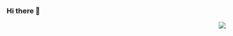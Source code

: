 ### Hi there 👋
<img align="right" src="https://github-readme-stats.vercel.app/api?username=DA-southampton&show_icons=true&icon_color=805AD5&text_color=718096&bg_color=ffffff&hide_title=true" />


<!--
**DA-southampton/DA-southampton** is a ✨ _special_ ✨ repository because its `README.md` (this file) appears on your GitHub profile.

Here are some ideas to get you started:

- 🔭 I’m currently working on ...
- 🌱 I’m currently learning ...
- 👯 I’m looking to collaborate on ...
- 🤔 I’m looking for help with ...
- 💬 Ask me about ...
- 📫 How to reach me: ...
- 😄 Pronouns: ...
- ⚡ Fun fact: ...
-->
